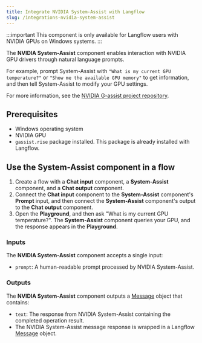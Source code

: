 ```yaml
---
title: Integrate NVIDIA System-Assist with Langflow
slug: /integrations-nvidia-system-assist
---
```


:::important
This component is only available for Langflow users with NVIDIA GPUs on Windows systems.
:::

The **NVIDIA System-Assist** component enables interaction with NVIDIA GPU drivers through natural language prompts.

For example, prompt System-Assist with `"What is my current GPU temperature?"` or `"Show me the available GPU memory"` to get information, and then tell System-Assist to modify your GPU settings.

For more information, see the [NVIDIA G-assist project repository](https://github.com/NVIDIA/g-assist).

## Prerequisites

* Windows operating system
* NVIDIA GPU
* `gassist.rise` package installed. This package is already installed with Langflow.

## Use the System-Assist component in a flow
1. Create a flow with a **Chat input** component, a **System-Assist** component, and a **Chat output** component.
2. Connect the **Chat input** component to the **System-Assist** component's **Prompt** input, and then connect the **System-Assist** component's output to the **Chat output** component.
3. Open the **Playground**, and then ask "What is my current GPU temperature?".
The **System-Assist** component queries your GPU, and the response appears in the **Playground**.

### Inputs

The **NVIDIA System-Assist** component accepts a single input:
- `prompt`: A human-readable prompt processed by NVIDIA System-Assist.

### Outputs

The **NVIDIA System-Assist** component outputs a [Message](/concepts-objects#message-object) object that contains:
- `text`: The response from NVIDIA System-Assist containing the completed operation result.
- The NVIDIA System-Assist message response is wrapped in a Langflow [Message](/concepts-objects#message-object) object.